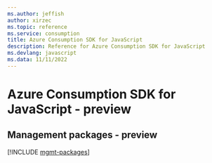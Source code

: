 ```yaml
---
ms.author: jeffish
author: xirzec
ms.topic: reference
ms.service: consumption
title: Azure Consumption SDK for JavaScript
description: Reference for Azure Consumption SDK for JavaScript
ms.devlang: javascript
ms.data: 11/11/2022
---
```

# Azure Consumption SDK for JavaScript - preview

## Management packages - preview
[!INCLUDE [mgmt-packages](consumption-mgmt-index.md)]